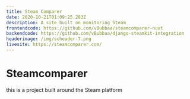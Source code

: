 ```yaml
---
title: Steam Comparer
date: 2020-10-21T01:09:25.283Z
description: A site built on monitoring Steam
frontendcode: https://github.com/vBubbaa/steamcomparer-nuxt
backendcode: https://github.com/vBubbaa/django-steamkit-integration
headerimage: /img/scheader-7.png
livesite: https://steamcomparer.com/
---
```


# Steamcomparer

this is a project built around the Steam platform
